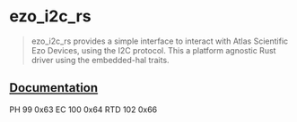 # ezo_i2c_rs
> ezo_i2c_rs provides a simple interface to interact with Atlas Scientific Ezo Devices, using the I2C protocol.
> This a platform agnostic Rust driver using the embedded-hal traits.

## [Documentation](https://docs.rs/ezo_i2c_rs/)


PH 99 0x63
EC 100 0x64
RTD 102 0x66